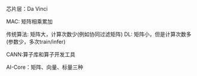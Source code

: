 芯片层：Da Vinci

MAC: 矩阵相乘累加

传统算法: 矩阵大，计算次数少(例如协同过滤矩阵)
DL: 矩阵小，但是计算次数多(参数少，多次train/infer)

CANN:算子库和算子开发工具

AI-Core：矩阵、向量、标量三种